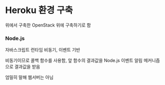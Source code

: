 # Heroku 환경 구축

위에서 구축한 OpenStack 위에 구축하기로 함

### Node.js

자바스크립트 런타임
비동기, 이벤트 기반

비동기이므로 콜백 함수를 사용함, 앞 함수의 결과값을 Node.js 이벤트 알림 메커니즘으로 결과값을 받음

엄밀히 말해 웹서버는 아님